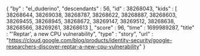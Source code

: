 {
  "by" : "el_duderino",
  "descendants" : 56,
  "id" : 38268043,
  "kids" : [ 38268644, 38269038, 38268787, 38268622, 38268887, 38268603, 38269455, 38268945, 38268672, 38269147, 38269512, 38268638, 38268566, 38269261, 38268613 ],
  "score" : 96,
  "time" : 1699989287,
  "title" : "'Reptar', a new CPU vulnerability",
  "type" : "story",
  "url" : "https://cloud.google.com/blog/products/identity-security/google-researchers-discover-reptar-a-new-cpu-vulnerability"
}
